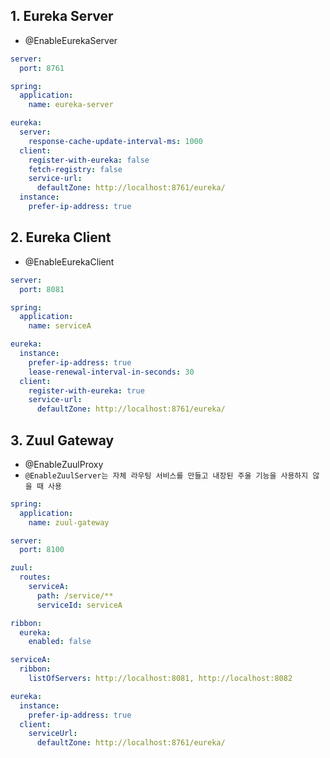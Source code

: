 ## 1. Eureka Server
- @EnableEurekaServer
```yml
server:
  port: 8761

spring:
  application:
    name: eureka-server

eureka:
  server:
    response-cache-update-interval-ms: 1000
  client:
    register-with-eureka: false
    fetch-registry: false
    service-url:
      defaultZone: http://localhost:8761/eureka/
  instance:
    prefer-ip-address: true
```

## 2. Eureka Client
- @EnableEurekaClient
```yml
server:
  port: 8081

spring:
  application:
    name: serviceA

eureka:
  instance:
    prefer-ip-address: true
    lease-renewal-interval-in-seconds: 30
  client:
    register-with-eureka: true
    service-url:
      defaultZone: http://localhost:8761/eureka/
```

## 3. Zuul Gateway
- @EnableZuulProxy
- `@EnableZuulServer는 자체 라우팅 서비스를 만들고 내장된 주울 기능을 사용하지 않을 때 사용`
```yml
spring:
  application:
    name: zuul-gateway

server:
  port: 8100

zuul:
  routes:
    serviceA:
      path: /service/**
      serviceId: serviceA

ribbon:
  eureka:
    enabled: false

serviceA:
  ribbon:
    listOfServers: http://localhost:8081, http://localhost:8082

eureka:
  instance:
    prefer-ip-address: true
  client:
    serviceUrl:
      defaultZone: http://localhost:8761/eureka/
```
